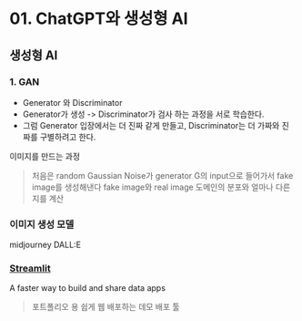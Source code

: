# 01. ChatGPT와 생성형 AI 

## 생성형 AI 

### 1. GAN 
- Generator 와 Discriminator 
- Generator가 생성 -> Discriminator가 검사 하는 과정을 서로 학습한다. 
- 그럼 Generator 입장에서는 더 진짜 같게 만들고, Discriminator는 더 가짜와 진짜를 구별하려고 한다. 


이미지를 만드는 과정 
> 처음은 random Gaussian Noise가 generator G의 input으로 들어가서 fake image를 생성해낸다 
> fake image와 real image 도메인의 분포와 얼마나 다른지를 계산 



### 이미지 생성 모델 
midjourney
DALL:E 


### [Streamlit](https://streamlit.io/)
A faster way to build and share data apps
> 포트폴리오 용 쉽게 웹 배포하는 데모 배포 툴 
> 